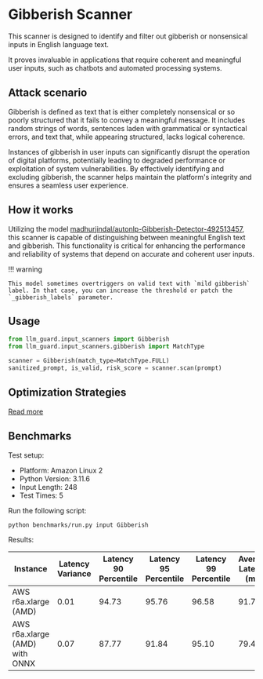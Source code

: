 # Gibberish Scanner

This scanner is designed to identify and filter out gibberish or nonsensical inputs in English language text.

It proves invaluable in applications that require coherent and meaningful user inputs, such as chatbots and automated processing systems.

## Attack scenario

Gibberish is defined as text that is either completely nonsensical or so poorly structured that it fails to convey a meaningful message.
It includes random strings of words, sentences laden with grammatical or syntactical errors, and text that, while appearing structured, lacks logical coherence.

Instances of gibberish in user inputs can significantly disrupt the operation of digital platforms, potentially leading to degraded performance or exploitation of system vulnerabilities.
By effectively identifying and excluding gibberish, the scanner helps maintain the platform's integrity and ensures a seamless user experience.

## How it works

Utilizing the model [madhurjindal/autonlp-Gibberish-Detector-492513457](https://huggingface.co/madhurjindal/autonlp-Gibberish-Detector-492513457), this scanner is capable of distinguishing between meaningful English text and gibberish. This functionality is critical for enhancing the performance and reliability of systems that depend on accurate and coherent user inputs.

!!! warning

    This model sometimes overtriggers on valid text with `mild gibberish` label. In that case, you can increase the threshold or patch the `_gibberish_labels` parameter.

## Usage

```python
from llm_guard.input_scanners import Gibberish
from llm_guard.input_scanners.gibberish import MatchType

scanner = Gibberish(match_type=MatchType.FULL)
sanitized_prompt, is_valid, risk_score = scanner.scan(prompt)
```

## Optimization Strategies

[Read more](../tutorials/optimization.md)

## Benchmarks

Test setup:

- Platform: Amazon Linux 2
- Python Version: 3.11.6
- Input Length: 248
- Test Times: 5

Run the following script:

```sh
python benchmarks/run.py input Gibberish
```

Results:

| Instance                       | Latency Variance | Latency 90 Percentile | Latency 95 Percentile | Latency 99 Percentile | Average Latency (ms) | QPS     |
|--------------------------------|------------------|-----------------------|-----------------------|-----------------------|----------------------|---------|
| AWS r6a.xlarge (AMD)           | 0.01             | 94.73                 | 95.76                 | 96.58                 | 91.74                | 7161.76 |
| AWS r6a.xlarge (AMD) with ONNX | 0.07             | 87.77                 | 91.84                 | 95.10                 | 79.40                | 8274.11 |
